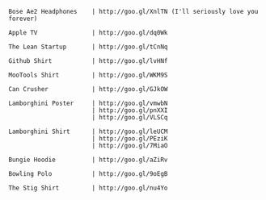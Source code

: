     Bose Ae2 Headphones    | http://goo.gl/XnlTN (I'll seriously love you forever)

    Apple TV               | http://goo.gl/dq0Wk
    
    The Lean Startup       | http://goo.gl/tCnNq
    
    Github Shirt           | http://goo.gl/lvHNf
    
    MooTools Shirt         | http://goo.gl/WKM9S
    
    Can Crusher            | http://goo.gl/GJkOW
    
    Lamborghini Poster     | http://goo.gl/vmwbN
                           | http://goo.gl/pnXXI
                           | http://goo.gl/VLSCq
    
    Lamborghini Shirt      | http://goo.gl/leUCM
                           | http://goo.gl/PEziK
                           | http://goo.gl/7MiaO

    Bungie Hoodie          | http://goo.gl/aZiRv

    Bowling Polo           | http://goo.gl/9oEgB
    
    The Stig Shirt         | http://goo.gl/nu4Yo